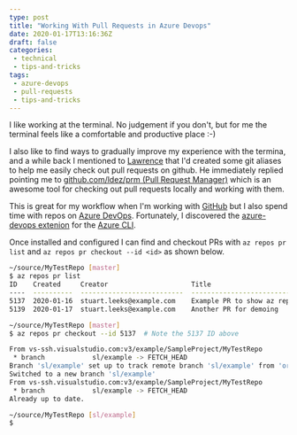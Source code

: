 ```yaml
---
type: post
title: "Working With Pull Requests in Azure Devops"
date: 2020-01-17T13:16:36Z
draft: false
categories:
 - technical
 - tips-and-tricks
tags:
 - azure-devops
 - pull-requests
 - tips-and-tricks
---
```


I like working at the terminal. No judgement if you don't, but for me the terminal feels like a comfortable and productive place :-)

I also like to find ways to gradually improve my experience with the termina, and a while back I mentioned to [Lawrence](https://blog.gripdev.xyz/) that I'd created some git aliases to help me easily check out pull requests on github. He immediately replied pointing me to [github.com/ldez/prm (Pull Request Manager)](https://github.com/ldez/prm) which is an awesome tool for checking out pull requests locally and working with them.

This is great for my workflow when I'm working with [GitHub](https://github.com) but I also spend time with repos on [Azure DevOps](https://azure.microsoft.com/en-us/services/devops/?nav=min). Fortunately, I discovered the [azure-devops extenion](https://docs.microsoft.com/en-us/azure/devops/cli/?view=azure-devops) for the [Azure CLI](https://docs.microsoft.com/en-us/cli/azure/install-azure-cli?view=azure-cli-latest).

Once installed and configured I can find and checkout PRs with `az repos pr list` and `az repos pr checkout --id <id>` as shown below.

```bash {hl_lines=[2,9]}
~/source/MyTestRepo [master]
$ az repos pr list
ID    Created     Creator                     Title                                   Status    IsDraft    Repository
----  ----------  --------------------------  --------------------------------------  --------  ---------  ------------
5137  2020-01-16  stuart.leeks@example.com    Example PR to show az repos cli usage   Active    False      MyTestRepo
5139  2020-01-17  stuart.leeks@example.com    Another PR for demoing                  Active    False      MyTestRepo

~/source/MyTestRepo [master]
$ az repos pr checkout --id 5137  # Note the 5137 ID above

From vs-ssh.visualstudio.com:v3/example/SampleProject/MyTestRepo
 * branch            sl/example -> FETCH_HEAD
Branch 'sl/example' set up to track remote branch 'sl/example' from 'origin'.
Switched to a new branch 'sl/example'
From vs-ssh.visualstudio.com:v3/example/SampleProject/MyTestRepo
 * branch            sl/example -> FETCH_HEAD
Already up to date.

~/source/MyTestRepo [sl/example]
$

```
